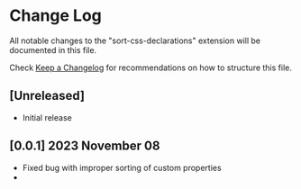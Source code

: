 # Change Log

All notable changes to the "sort-css-declarations" extension will be documented in this file.

Check [Keep a Changelog](http://keepachangelog.com/) for recommendations on how to structure this file.

## [Unreleased]

- Initial release

## [0.0.1] 2023 November 08

- Fixed bug with improper sorting of custom properties
- 